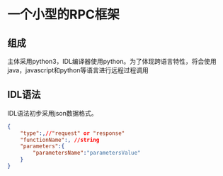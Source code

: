 # 一个小型的RPC框架

## 组成

主体采用python3，IDL编译器使用python。为了体现跨语言特性，将会使用java，javascript和python等语言进行远程过程调用

## IDL语法

IDL语法初步采用json数据格式。

```json
{
    "type":,//"request" or "response"
    "functionName":, //string
    "parameters":{
        "parametersName":"parametersValue"
    }
}
```

## 